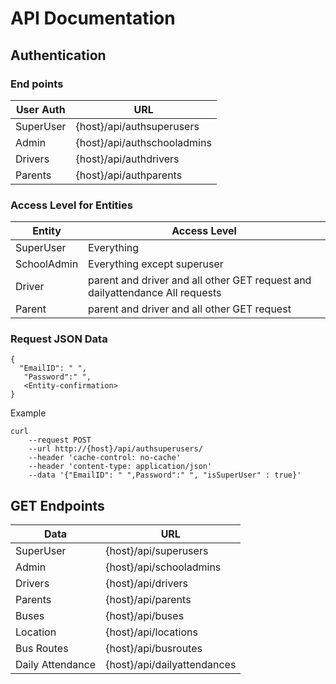 # API Documentation

## Authentication 
### End points
| User Auth |   URL |
|-----------|--------|
| SuperUser | {host}/api/authsuperusers|
| Admin | {host}/api/authschooladmins|
| Drivers | {host}/api/authdrivers|
| Parents | {host}/api/authparents|

### Access Level for Entities
| Entity | Access Level |
|--------|--------------|
| SuperUser | Everything |
| SchoolAdmin | Everything except superuser | 
| Driver| parent and driver and all other GET request and dailyattendance All requests |
| Parent | parent and driver and all other GET request|

### Request JSON Data
```
{
  "EmailID": " ",
   "Password":" ",
   <Entity-confirmation>
}
```
Example
```
curl 
    --request POST 
    --url http://{host}/api/authsuperusers/ 
    --header 'cache-control: no-cache' 
    --header 'content-type: application/json' 
    --data '{"EmailID": " ",Password":" ", "isSuperUser" : true}'
```

## GET Endpoints

| Data |   URL |
|-----------|--------|
| SuperUser | {host}/api/superusers|
| Admin | {host}/api/schooladmins|
| Drivers | {host}/api/drivers|
| Parents | {host}/api/parents|
| Buses | {host}/api/buses|
| Location | {host}/api/locations|
| Bus Routes | {host}/api/busroutes|
| Daily Attendance | {host}/api/dailyattendances|
